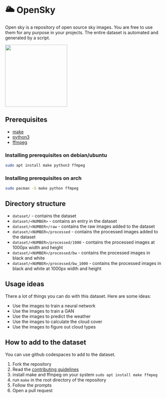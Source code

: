 # 🌥 OpenSky
Open sky is a repository of open source sky images. You are free to use them for any purpose in your projects. The entire dataset is automated and generated by a script.

<img src="https://github.com/awesomelewis2007/OpenSky/blob/master/readme_animation.gif?raw=true" width="200" style="display: inline-block;">

## Prerequisites
- [make](https://www.gnu.org/software/make/)
- [python3](https://www.python.org/)
- [ffmpeg](https://ffmpeg.org/)

### Installing prerequisites on debian/ubuntu
```bash
sudo apt install make python3 ffmpeg
```

### Installing prerequisites on arch
```bash
sudo pacman -S make python ffmpeg
```

## Directory structure
- `dataset/` - contains the dataset
- `dataset/<NUMBER>` - contains an entry in the dataset
- `dataset/<NUMBER>/raw` - contains the raw images added to the dataset
- `dataset/<NUMBER>/processed` - contains the processed images added to the dataset
- `dataset/<NUMBER>/processed/1000` - contains the processed images at 1000px width and height
- `dataset/<NUMBER>/processed/bw` - contains the processed images in black and white
- `dataset/<NUMBER>/processed/bw_1000` - contains the processed images in black and white at 1000px width and height

## Usage ideas
There a lot of things you can do with this dataset. Here are some ideas:
- Use the images to train a neural network
- Use the images to train a GAN
- Use the images to predict the weather
- Use the images to calculate the cloud cover
- Use the images to figure out cloud types

## How to add to the dataset
You can use github codespaces to add to the dataset.

1. Fork the repository
2. Read the [contributing guidelines](CONTRIBUTING.md)
2. install make and ffmpeg on your system `sudo apt install make ffmpeg`
3. run `make` in the root directory of the repository
4. Follow the prompts
5. Open a pull request
